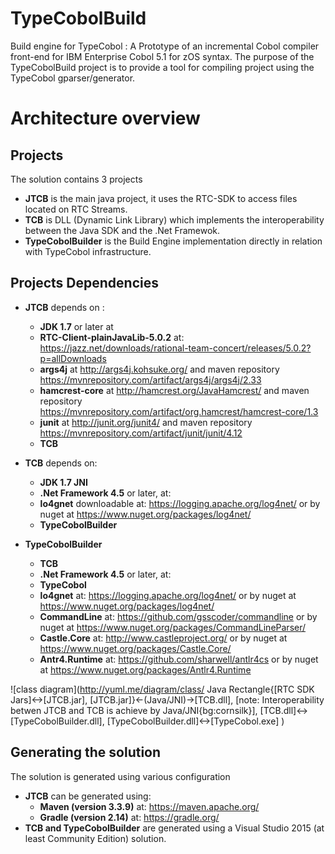 # TypeCobolBuild

Build engine for TypeCobol : A Prototype of an incremental Cobol compiler front-end for IBM Enterprise Cobol 5.1 for zOS syntax.
The purpose of the TypeCobolBuild project is to provide a tool for compiling project using the TypeCobol gparser/generator. 

# Architecture overview

## Projects

The solution contains 3 projects
- **JTCB** is the main java project, it uses the RTC-SDK to access files located on RTC Streams.
- **TCB** is DLL (Dynamic Link Library) which implements the interoperability between the Java SDK and the .Net Framewok.
- **TypeCobolBuilder** is the Build Engine implementation directly in relation with TypeCobol infrastructure.

## Projects Dependencies
- **JTCB** depends on :
	- **JDK 1.7** or later at 
	- **RTC-Client-plainJavaLib-5.0.2** at: https://jazz.net/downloads/rational-team-concert/releases/5.0.2?p=allDownloads
	- **args4j** at http://args4j.kohsuke.org/ and maven repository https://mvnrepository.com/artifact/args4j/args4j/2.33
	- **hamcrest-core** at http://hamcrest.org/JavaHamcrest/ and maven repository https://mvnrepository.com/artifact/org.hamcrest/hamcrest-core/1.3
	- **junit** at http://junit.org/junit4/ and maven repository https://mvnrepository.com/artifact/junit/junit/4.12
	- **TCB**

- **TCB** depends on:
	- **JDK 1.7 JNI**
	- **.Net Framework 4.5** or later, at: 
	- **lo4gnet** downloadable at: https://logging.apache.org/log4net/ or by nuget at https://www.nuget.org/packages/log4net/
	- **TypeCobolBuilder**

- **TypeCobolBuilder**
	- **TCB**
	- **.Net Framework 4.5** or later, at: 
	- **TypeCobol**
	- **lo4gnet** at: https://logging.apache.org/log4net/ or by nuget at https://www.nuget.org/packages/log4net/
	- **CommandLine** at: https://github.com/gsscoder/commandline or by nuget at https://www.nuget.org/packages/CommandLineParser/
	- **Castle.Core** at: http://www.castleproject.org/ or by nuget at https://www.nuget.org/packages/Castle.Core/
	- **Antr4.Runtime** at: https://github.com/sharwell/antlr4cs or by nuget at https://www.nuget.org/packages/Antlr4.Runtime

![class diagram](http://yuml.me/diagram/class/
  Java Rectangle{[RTC SDK Jars]<->[JTCB.jar], 
  [JTCB.jar]}<-(Java/JNI)->[TCB.dll], [note: Interoperability betwen JTCB and TCB is achieve by Java/JNI{bg:cornsilk}],
  [TCB.dll]<->[TypeCobolBuilder.dll],
  [TypeCobolBuilder.dll]<->[TypeCobol.exe]
)

## Generating the solution

The solution is generated using various configuration
- **JTCB** can be generated using:
	- **Maven (version 3.3.9)** at: https://maven.apache.org/
	- **Gradle (version 2.14)** at: https://gradle.org/
- **TCB and TypeCobolBuilder** are generated using a Visual Studio 2015 (at least Community Edition) solution.

